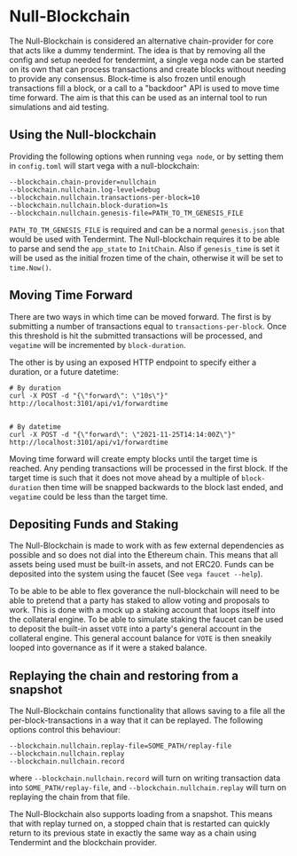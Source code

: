 # Null-Blockchain

The Null-Blockchain is considered an alternative chain-provider for core that acts like a dummy tendermint. The idea is that by removing all the config and setup needed for tendermint, a single vega node can be started on its own that can process transactions and create blocks without needing to provide any consensus. Block-time is also frozen until enough transactions fill a block, or a call to a "backdoor" API is used to move time time forward. The aim is that this can be used as an internal tool to run simulations and aid testing.

## Using the Null-blockchain

Providing the following options when running `vega node`, or by setting them in `config.toml` will start vega with a null-blockchain:

```
--blockchain.chain-provider=nullchain
--blockchain.nullchain.log-level=debug
--blockchain.nullchain.transactions-per-block=10
--blockchain.nullchain.block-duration=1s
--blockchain.nullchain.genesis-file=PATH_TO_TM_GENESIS_FILE
```

`PATH_TO_TM_GENESIS_FILE` is required and can be a normal `genesis.json` that would be used with Tendermint. The Null-blockchain requires it to be able to parse and send the `app_state` to `InitChain`. Also if `genesis_time` is set it will be used as the initial frozen time of the chain, otherwise it will be set to `time.Now()`. 


## Moving Time Forward

There are two ways in which time can be moved forward. The first is by submitting a number of transactions equal to `transactions-per-block`. Once this threshold is hit the submitted transactions will be processed, and `vegatime` will be incremented by
`block-duration`.

The other is by using an exposed HTTP endpoint to specify either a duration, or a future datetime:

```
# By duration
curl -X POST -d "{\"forward\": \"10s\"}" http://localhost:3101/api/v1/forwardtime


# By datetime
curl -X POST -d "{\"forward\": \"2021-11-25T14:14:00Z\"}" http://localhost:3101/api/v1/forwardtime
```

Moving time forward will create empty blocks until the target time is reached. Any pending transactions will be processed in the first block. If the target time is such that it does not move ahead by a multiple of `block-duration` then time will be snapped backwards to the block last ended, and `vegatime` could be less than the target time. 

## Depositing Funds and Staking

The Null-Blockchain is made to work with as few external dependencies as possible and so does not dial into the Ethereum chain. This means that all assets being used must be built-in assets, and not ERC20. Funds can be deposited into the system using the faucet (See `vega faucet --help`).

To be able to be able to flex goverance the null-blockchain will need to be able to pretend that a party has staked to allow voting and proposals to work. This is done with a mock up a staking account that loops itself into the collateral engine. To be able to simulate staking the faucet can be used to deposit the built-in asset `VOTE` into a party's general account in the collateral engine. This general account balance for `VOTE` is then sneakily looped into governance as if it were a staked balance.


## Replaying the chain and restoring from a snapshot

The Null-Blockchain contains functionality that allows saving to a file all the per-block-transactions in a way that it can be replayed. The following options control this behaviour:
```
--blockchain.nullchain.replay-file=SOME_PATH/replay-file
--blockchain.nullchain.replay
--blockchain.nullchain.record
```

where `--blockchain.nullchain.record` will turn on writing transaction data into `SOME_PATH/replay-file`, and `--blockchain.nullchain.replay` will turn on replaying the chain from that file.

The Null-Blockchain also supports loading from a snapshot. This means that with replay turned on, a stopped chain that is restarted can quickly return to its previous state in exactly the same way as a chain using Tendermint and the blockchain provider.
